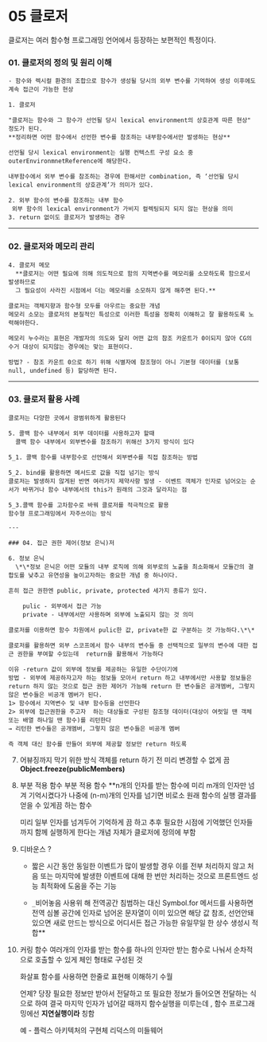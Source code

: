 # 05 클로저

클로저는 여러 함수형 프로그래밍 언어에서 등장하는 보편적인 특정이다.

### 01. 클로저의 정의 및 원리 이해

    - 함수와 렉시컬 환경의 조합으로 함수가 생성될 당시의 외부 변수를 기억하여 생성 이후에도 계속 접근이 가능한 현상

    1. 클로저

    "클로저는 함수와 그 함수가 선언될 당시 lexical environment의 상호관계 따른 현상" 정도가 된다.
    **정리하면 어떤 함수에서 선언한 변수를 참조하는 내부함수에서만 발생하는 현상**

    선언될 당시 lexical environment는 실행 컨텍스트 구성 요소 중 outerEnvironmnetReference에 해당한다.

    내부함수에서 외부 변수를 참조하는 경우에 한해서만 combination, 즉 ‘선언될 당시 lexical environment의 상호관계’가 의미가 있다.

    2. 외부 함수의 변수를 참조하는 내부 함수
     외부 함수의 lexical environment가 가비지 컬렉팅되지 되지 않는 현상을 의미
    3. return 없이도 클로저가 발생하는 경우

---

### 02. 클로저와 메모리 관리

    4. 클로저 메모
      **클로저는 어떤 필요에 의해 의도적으로 함의 지역변수를 메모리를 소모하도록 함으로서 발생하므로
      그 필요성이 사라진 시점에서 더는 메모리를 소모하지 않게 해주면 된다.**

    클로저는 객체지향과 함수형 모두를 아우르는 중요한 개념
    메모리 소모는 클로저의 본질적인 특성으로 이러한 특성을 정확히 이해하고 잘 활용하도록 노력해야한다.

    메모리 누수라는 표현은 개발자의 의도와 달리 어떤 값의 참조 카운트가 0이되지 않아 CG의 수거 대상이 되지않는 경우에는 맞는 표현이다.

    방법? - 참조 카운트 0으로 하기 위해 식별자에 참조형이 아니 기본형 데이터를 (보통 null, undefined 등) 할당하면 된다.

---

### 03. 클로저 활용 사례

    클로저는 다양한 곳에서 광범위하게 활용된다

    5. 콜백 함수 내부에서 외부 데이터를 사용하고자 할때
      콜백 함수 내부에서 외부변수를 참조하기 위해선 3가지 방식이 있다

    5_1. 콜백 함수를 내부함수로 선언해서 외부변수를 직접 참조하는 방법

    5_2. bind를 활용하면 메서드로 값을 직접 넘기는 방식
    클로저는 발생하지 않게된 반면 여러가지 제약사항 발생 - 이벤트 객체가 인자로 넘어오는 순서가 바뀌거나 함수 내부에서의 this가 원래의 그것과 달라지는 점

    5_3.콜백 함수를 고차함수로 바꿔 클로저를 적극적으로 활용
    함수형 프로그래밍에서 자주쓰이는 방식

    ---

    ### 04. 접근 권한 제어(정보 은닉)저

    6. 정보 은닉
      \*\*정보 은닉은 어떤 모듈의 내부 로직에 의해 외부로의 노출을 최소화해서 모듈간의 결합도를 낮추고 유연성을 높이고자하는 중요한 개념 중 하나이다.

    흔히 접근 권한엔 public, private, protected 세가지 종류가 있다.

        pulic - 외부에서 접근 가능
        private - 내부에서만 사용하며 외부에 노출되지 않는 것 의미

    클로저를 이용하면 함수 차원에서 pulic한 값, private한 값 구분하는 것 가능하다.\*\*

    클로저를 활용하면 외부 스코프에서 함수 내부의 변수들 중 선택적으로 일부의 변수에 대한 접근 권한을 부여할 수있는데  return을 활용해서 가능하다

    이유 -return 값이 외부에 정보를 제공하는 유일한 수단이기에
    방법 - 외부에 제공하자고자 하는 정보들 모아서 return 하고 내부에서만 사용할 정보들은 return 하지 않는 것으로 접근 권한 제어가 가능해 return 한 변수들은 공개멤버, 그렇지 않은 변수들은 비공개 멤버가 된다.
    1> 함수에서 지역변수 및 내부 함수등을 선언한다
    2> 외부에 접근권한을 주고자  하는 대상들로 구성된 참조형 데이터(대상이 여럿일 땐 객체 또는 배열 하나일 땐 함수)를 리턴한다
    → 리턴한 변수들은 공개멤버, 그렇지 않은 변수들은 비공개 멤버

    즉 객체 대신 함수를 만들어 외부에 제공할 정보만 return 하도록

7. 어뷰징까지 막기 위한 방식
   객체를 return 하기 전 미리 변경할 수 없게 끔
   **Object.freeze(publicMembers)**

8. 부분 적용 함수
   부분 적용 함수 \*\*n개의 인자를 받는 함수에 미리 m개의 인자만 넘겨 기억시켰다가 나중에 (n-m)개의 인자를 넘기면 비로소 원래 함수의 실행 결과를 얻을 수 있게끔 하는 함수

   미리 일부 인자를 넘겨두어 기억하게 끔 하고 추후 필요한 시점에 기억했던 인자들까지 함께 실행하게 한다는 개념 자체가 클로저에 정의에 부함

9. 디바운스 ?

   - 짧은 시간 동안 동일한 이벤트가 많이 발생할 경우 이를 전부 처리하지 않고 처음 또는 마지막에 발생한 이벤트에 대해 한 번만 처리하는 것으로 프론트엔드 성능 최적화에 도움을 주는 기능

   - `_`비어놓음 사용위 해 전역공간 침범하는 대신 Symbol.for 메서드를 사용하면 전역 심볼 공간에 인자로 넘어온 문자열이 이미 있으면 해당 값 참조, 선언안돼있으면 새로 만드는 방식으로 어디서든 접근 가능한 유일무일 한 상수 생성시 적합\*\*

10. 커링 함수
    여러개의 인자를 받는 함수를 하나의 인자만 받는 함수로 나눠서 순차적으로 호출할 수 있게 체인 형태로 구성된 것

    화살표 함수를 사용하면 한줄로 표현해 이해하기 수월

    언제? 당장 필요한 정보만 받아서 전달하고 또 필요한 정보가 들어오면 전달하는 식으로 하여 결국 마지막 인자가 넘어갈 때까지 함수실행을 미루는데 , 함수 프로그래밍에선 **지연실행이라** 칭함

    예 - 플럭스 아키텍처의 구현체 리덕스의 미들웨어
